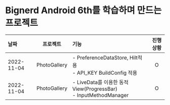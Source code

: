 # Bignerd Android 6th를 학습하며 만드는 프로젝트

| 날짜       | 프로젝트     | 기능                                                                 | 진행상황 |
| :--------- | ------------ | :------------------------------------------------------------------- | :------: |
| 2022-11-04 | PhotoGallery | - PreferenceDataStore, Hilt적용</br> - API_KEY BuildConfig 적용      |    O     |
| 2022-11-04 | PhotoGallery | - LiveData를 이용한 동적 View(ProgressBar)</br> - InputMethodManager |    O     |
